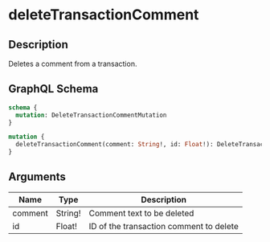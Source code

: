 # deleteTransactionComment

## Description
Deletes a comment from a transaction.

## GraphQL Schema
```graphql
schema {
  mutation: DeleteTransactionCommentMutation
}

mutation {
  deleteTransactionComment(comment: String!, id: Float!): DeleteTransactionCommentMutation
}
```

## Arguments
| Name | Type | Description |
|------|------|-------------|
| comment | String! | Comment text to be deleted |
| id | Float! | ID of the transaction comment to delete |